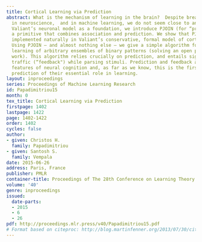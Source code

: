 ```yaml
---
title: Cortical Learning via Prediction
abstract: What is the mechanism of learning in the brain?  Despite breathtaking advances
  in neuroscience,  and in machine learning, we do not seem close to an answer.  Using
  Valiant’s neuronal model as a foundation, we introduce PJOIN (for “predictive join"),
  a primitive that combines association and prediction. We show that PJOIN can be
  implemented naturally in Valiant’s conservative, formal model of cortical computation.
  Using PJOIN — and almost nothing else — we give a simple algorithm for unsupervised
  learning of arbitrary ensembles of binary patterns (solving an open problem in Valiant’s
  work). This algorithm relies crucially on prediction, and entails significant downward
  traffic (“feedback") while parsing stimuli. Prediction and feedback are well-known
  features of neural cognition and, as far as we know, this is the first theoretical
  prediction of their essential role in learning.
layout: inproceedings
series: Proceedings of Machine Learning Research
id: Papadimitriou15
month: 0
tex_title: Cortical Learning via Prediction
firstpage: 1402
lastpage: 1422
page: 1402-1422
order: 1402
cycles: false
author:
- given: Christos H.
  family: Papadimitriou
- given: Santosh S.
  family: Vempala
date: 2015-06-26
address: Paris, France
publisher: PMLR
container-title: Proceedings of The 28th Conference on Learning Theory
volume: '40'
genre: inproceedings
issued:
  date-parts:
  - 2015
  - 6
  - 26
pdf: http://proceedings.mlr.press/v40/Papadimitriou15.pdf
# Format based on citeproc: http://blog.martinfenner.org/2013/07/30/citeproc-yaml-for-bibliographies/
---
```


